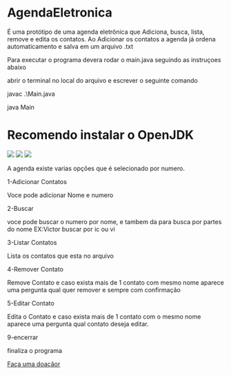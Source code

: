 # AgendaEletronica
É uma protótipo de uma agenda eletrônica que Adiciona, busca, lista, remove e edita os contatos. Ao Adicionar os contatos a agenda já ordena automaticamento e salva em um arquivo .txt

<p>Para executar o programa devera rodar o main.java seguindo as instruçoes abaixo</p>
<p>abrir o terminal no local do arquivo e escrever o seguinte comando </p>
<p>javac .\Main.java</p>
<p>java Main</p>

# Recomendo instalar o OpenJDK

<img style="-webkit-user-select: none;margin: auto;" src="https://www.plantuml.com/plantuml/img/SoWkIImgAStDuGejBaqioinNqDMrKz1mJCbCpipFIopIH1LFAYrEJaGJ2qhDpIzBHHFCoGGQZ2QMcf9P0ZBH8JKl1MGZ0000">

<img style="-webkit-user-select: none;margin: auto;" src="https://www.plantuml.com/plantuml/img/RKzB2i8m4DtFAOQk5AdW3IfrgMvwWi4EOI0VcAJTIEzkOh8GwUvzcFVU336HfiLPW2J9CewMOkI8VKLu4p9A3W1UNpwga5uD-vdm3OYdAQbuWuRJCpW-7F-qnR66h6u03nBVNSw-mxx72kwiE_94TgKzuwUypSa1PKNkN8FCs2PipMr1bPGuW24VbtS_">

<img style="-webkit-user-select: none;margin: auto;" src="https://www.plantuml.com/plantuml/img/JKvB2i8m4DtFAORiUm4NKb4KGK4eNSkp3YMGD3X916_lY4JSFEPzcJuNQAan41LVWh0xmo_SyI2FAiialFEO5T4HOIf9USmLwXFTKbtkq1UxlQPu_TGS8_DXF1AH8NThtgg7RcQn9A_u0iM_r58dqURQsTG1uOcVyMMst5lJ_dq3">

A agenda existe varias opções que é selecionado por numero.

1-Adicionar Contatos
<p>Voce pode adicionar Nome e numero </p>

2-Buscar 
<p>voce pode buscar o numero por nome, e tambem da para busca por partes do nome EX:Victor buscar por ic ou vi </p>

3-Listar Contatos
<p>Lista os contatos que esta no arquivo</p>

4-Remover Contato
<p>Remove Contato e caso exista mais de 1 contato com mesmo nome aparece uma pergunta qual quer remover e sempre com confirmação </p>

5-Editar Contato 
<p>Edita o Contato e caso exista mais de 1 contato com o mesmo nome aparece uma pergunta qual contato deseja editar.</p>

9-encerrar
<p>finaliza o programa</p>

<a mp-mode="dftl" href="https://www.mercadopago.com.br/checkout/v1/redirect?pref_id=151493696-a25e6f53-64aa-4afe-afaf-69415736d592" name="MP-payButton" class='blue-ar-l-rn-none'>Faça uma doaçãor</a>


